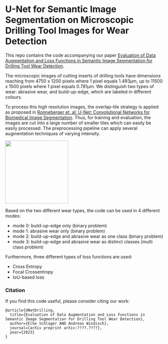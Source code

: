 # U-Net for Semantic Image Segmentation on Microscopic Drilling Tool Images for Wear Detection

This repo contains the code accompanying our paper [Evaluation of Data Augmentation and Loss Functions in Semantic Image Segmentation for Drilling Tool Wear Detection](https://arxiv.org/??????).


The microscopic images of cutting inserts of drilling tools have dimensions reaching from 4750 x 1200 pixels where 1 pixel equals 1.493μm, up to 11500 x 1500 pixels where 1 pixel equals 0.781μm. We distinguish two types of wear: abrasive wear, and build-up-edge, which are labeled in different colours.


To process this high resolution images, the overlap-tile strategy is applied as proposed in [Ronneberger et. al: U-Net: Convolutional Networks for Biomedical Image Segmentation](https://doi.org/10.1007/978-3-319-24574-4_28). Thus, for training and evaluation, the images are cut into a large number of smaller tiles which can easily be easily processed. The preprocessing pipeline can apply several augmentation techniques of varying intensity.

<img src="https://github.com/eschlager/UNet-Drilling/main/figures/flowchart_augmentation.jpg" height="200"> 


Based on the two different wear types, the code can be used in 4 different modes: 
* mode 0: build-up-edge only (binary problem)
* mode 1: abrasive wear only (binary problem)
* mode 2: build-up-edge and abrasive wear as one class (binary problem)
* mode 3: build-up-edge and abrasive wear as distinct classes (multi class problem)



Furthermore, three different types of loss functions are used:
* Cross Entropy
* Focal Crossentropy
* IoU-based loss



### Citation 
If you find this code useful, please consider citing our work:
```
@article{UNetDrilling,
  title={Evaluation of Data Augmentation and Loss Functions in Semantic Image Segmentation for Drilling Tool Wear Detection},
  author={Elke Schlager AND Andreas Windisch},
  journal={arXiv preprint arXiv:????.????},
  year={2023}
}
```
